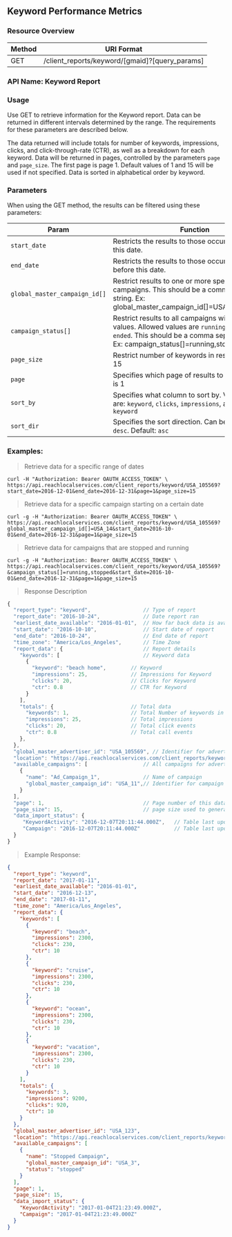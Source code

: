 ## Keyword Performance Metrics

### Resource Overview

| Method | URI Format |
|---|---|
| GET | /client_reports/keyword/[gmaid]?[query_params] |
### API Name: Keyword Report
### Usage
Use GET to retrieve information for the Keyword report.  Data can be returned in different intervals determined by the range. The requirements for these parameters are described below.

The data returned will include totals for number of keywords, impressions, clicks, and click-through-rate (CTR), as well as a breakdown for each keyword.  Data will be returned in pages, controlled by the parameters `page` and `page_size`.  The first page is page 1.  Default values of 1 and 15 will be used if not specified.  Data is sorted in alphabetical order by keyword.

### Parameters

When using the GET method, the results can be filtered using these parameters:

| Param | Function |
|---|---|
|`start_date`|Restricts the results to those occurring on or after this date.|
|`end_date`|Restricts the results to those occurring on or before this date.|
|`global_master_campaign_id[]`|Restrict results to one or more specific campaigns. This should be a comma separated string. Ex: global_master_campaign_id[]=USA_123,USA_456|
|`campaign_status[]`|Restrict results to all campaigns with given status values.  Allowed values are `running`, `stopped` and `ended`. This should be a comma separated string. Ex: campaign_status[]=running,stopped|
|`page_size`|Restrict number of keywords in result.  Default is 15 |
|`page`|Specifies which page of results to return.  Default is 1 |
|`sort_by`|Specifies what column to sort by.  Valid columns are: `keyword`, `clicks`, `impressions`, and `ctr`.  Default: `keyword`|
|`sort_dir`|Specifies the sort direction.  Can be either `asc` or `desc`. Default: `asc`|

### Examples:

> Retrieve data for a specific range of dates

```
curl -H "Authorization: Bearer OAUTH_ACCESS_TOKEN" \
https://api.reachlocalservices.com/client_reports/keyword/USA_105569?start_date=2016-12-01&end_date=2016-12-31&page=1&page_size=15
```

> Retrieve data for a specific campaign starting on a certain date

```
curl -g -H "Authorization: Bearer OAUTH_ACCESS_TOKEN" \
https://api.reachlocalservices.com/client_reports/keyword/USA_105569?global_master_campaign_id[]=USA_14&start_date=2016-10-01&end_date=2016-12-31&page=1&page_size=15
```

> Retrieve data for campaigns that are stopped and running

```
curl -g -H "Authorization: Bearer OAUTH_ACCESS_TOKEN" \
https://api.reachlocalservices.com/client_reports/keyword/USA_105569?&campaign_status[]=running,stopped&start_date=2016-10-01&end_date=2016-12-31&page=1&page_size=15
```

> Response Description

```javascript
{
  "report_type": "keyword",                 // Type of report
  "report_date": "2016-10-24",              // Date report ran
  "earliest_date_available": "2016-01-01",  // How far back data is available
  "start_date": "2016-10-10",               // Start date of report
  "end_date": "2016-10-24",                 // End date of report
  "time_zone": "America/Los_Angeles",       // Time Zone
  "report_data": {                          // Report details
    "keywords": [                           // Keyword data
      {
        "keyword": "beach home",        // Keyword
        "impressions": 25,              // Impressions for Keyword
        "clicks": 20,                   // Clicks for Keyword
        "ctr": 0.8                      // CTR for Keyword
      }
    ],
    "totals": {                         // Total data
      "keywords": 1,                    // Total Number of keywords in report across all pages
      "impressions": 25,                // Total impressions
      "clicks": 20,                     // Total click events
      "ctr": 0.8                        // Total call events
    },
  },
  "global_master_advertiser_id": "USA_105569", // Identifier for advertiser
  "location": "https://api.reachlocalservices.com/client_reports/keyword/USA_105569?campaign_cycle=45&global_master_campaign_id[]=USA_14&page=1&page_size=15",
  "available_campaigns": [                  // All campaigns for advertiser
    {
      "name": "Ad_Campaign_1",              // Name of campaign
      "global_master_campaign_id": "USA_11",// Identifier for campaign
    }
  ],
  "page": 1,                                // Page number of this data
  "page_size": 15,                          // page size used to generate this data
  "data_import_status": {
     "KeywordActivity": "2016-12-07T20:11:44.000Z",   // Table last updated
     "Campaign": "2016-12-07T20:11:44.000Z"           // Table last updated
  }
}

```

> Example Response:

```json
{
  "report_type": "keyword",
  "report_date": "2017-01-11",
  "earliest_date_available": "2016-01-01",
  "start_date": "2016-12-13",
  "end_date": "2017-01-11",
  "time_zone": "America/Los_Angeles",
  "report_data": {
    "keywords": [
      {
        "keyword": "beach",
        "impressions": 2300,
        "clicks": 230,
        "ctr": 10
      },
      {
        "keyword": "cruise",
        "impressions": 2300,
        "clicks": 230,
        "ctr": 10
      },
      {
        "keyword": "ocean",
        "impressions": 2300,
        "clicks": 230,
        "ctr": 10
      },
      {
        "keyword": "vacation",
        "impressions": 2300,
        "clicks": 230,
        "ctr": 10
      }
    ],
    "totals": {
      "keywords": 3,
      "impressions": 9200,
      "clicks": 920,
      "ctr": 10
    }
  },
  "global_master_advertiser_id": "USA_123",
  "location": "https://api.reachlocalservices.com/client_reports/keyword/USA_123?interval_type=day&number_of_intervals=30&range=custom&status%5B%5D=stopped&page=1&page_size=15",
  "available_campaigns": [
    {
      "name": "Stopped Campaign",
      "global_master_campaign_id": "USA_3",
      "status": "stopped"
    }
  ],
  "page": 1,
  "page_size": 15,
  "data_import_status": {
    "KeywordActivity": "2017-01-04T21:23:49.000Z",
    "Campaign": "2017-01-04T21:23:49.000Z"
  }
}
```
